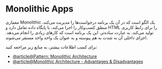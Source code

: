 # Monolithic Apps

معماری Monolithic یک الگو است که در آن یک برنامه درخواست‌ها را مدیریت می‌کند، منطق کسب‌وکار را اجرا می‌کند، با پایگاه داده تعامل دارد و HTML را برای رابط کاربری تولید می‌کند. به عبارت ساده‌تر، این یک برنامه است که کارهای زیادی را انجام می‌دهد. اجزای داخلی آن به شدت به هم پیوسته و به عنوان یک واحد واحد مستقر می‌شوند.

برای کسب اطلاعات بیشتر، به منابع زیر مراجعه کنید:

- [@article@Pattern: Monolithic Architecture](https://microservices.io/patterns/monolithic.html)
- [@article@Monolithic Architecture - Advantages & Disadvantages](https://datamify.medium.com/monolithic-architecture-advantages-and-disadvantages-e71a603eec89)
